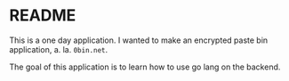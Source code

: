 # README

This is a one day application. I wanted to make an encrypted paste bin application, a. la. `0bin.net`. 

The goal of this application is to learn how to use go lang on the backend.
